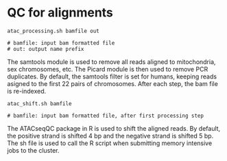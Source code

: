 # QC for alignments

```
atac_processing.sh bamfile out

# bamfile: input bam formatted file
# out: output name prefix
```

The samtools module is used to remove all reads aligned to mitochondria, sex chromosomes, etc.
The Picard module is then used to remove PCR duplicates.
By default, the samtools filter is set for humans, keeping reads asigned to the first 22 pairs of chromosomes.
After each step, the bam file is re-indexed.

```
atac_shift.sh bamfile

# bamfile: input bam formatted file, after first processing step
```

The ATACseqQC package in R is used to shift the aligned reads.
By default, the positive strand is shifted 4 bp and the negative strand is shifted 5 bp.
The sh file is used to call the R script when submitting memory intensive jobs to the cluster.
  
